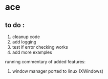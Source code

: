 # ace

## to do :
1. cleanup code
2. add logging 
3. test if error checking works
4. add more examples

running commentary of added features:
1. window manager ported to linux (XWindows)
